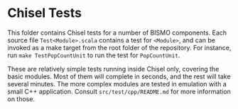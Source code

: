 # Chisel Tests

This folder contains Chisel tests for a number of BISMO components.
Each source file `Test<Module>.scala` contains a test for `<Module>`, and can be
invoked as a make target from the root folder of the repository.
For instance, run `make TestPopCountUnit` to run the test for `PopCountUnit`.

These are relatively simple tests running inside Chisel only, covering the
basic modules.
Most of them will complete in seconds, and the rest will take several minutes.
The more complex modules are tested in emulation with a small C++ application.
Consult `src/test/cpp/README.md` for more information on those.
